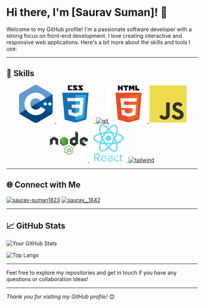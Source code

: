 # Hi there, I'm [Saurav Suman]! 👋

Welcome to my GitHub profile! I'm a passionate software developer with a strong focus on front-end development. I love creating interactive and responsive web applications. Here's a bit more about the skills and tools I use:

---

## 🌟 Skills


<p align="center"> <a href="https://www.w3schools.com/cpp/" target="_blank" rel="noreferrer"> <img src="https://raw.githubusercontent.com/devicons/devicon/master/icons/cplusplus/cplusplus-original.svg" alt="cplusplus" width="100" height="100"/> </a> <a href="https://www.w3schools.com/css/" target="_blank" rel="noreferrer"> <img src="https://raw.githubusercontent.com/devicons/devicon/master/icons/css3/css3-original-wordmark.svg" alt="css3" width="100" height="100"/> </a> <a href="https://git-scm.com/" target="_blank" rel="noreferrer"> <img src="https://www.vectorlogo.zone/logos/git-scm/git-scm-icon.svg" alt="git" width="100" height="100"/> </a> <a href="https://www.w3.org/html/" target="_blank" rel="noreferrer"> <img src="https://raw.githubusercontent.com/devicons/devicon/master/icons/html5/html5-original-wordmark.svg" alt="html5" width="100" height="100"/> </a> <a href="https://developer.mozilla.org/en-US/docs/Web/JavaScript" target="_blank" rel="noreferrer"> <img src="https://raw.githubusercontent.com/devicons/devicon/master/icons/javascript/javascript-original.svg" alt="javascript" width="100" height="100"/> </a> <a href="https://nodejs.org" target="_blank" rel="noreferrer"> <img src="https://raw.githubusercontent.com/devicons/devicon/master/icons/nodejs/nodejs-original-wordmark.svg" alt="nodejs" width="100" height="100"/> </a> <a href="https://reactjs.org/" target="_blank" rel="noreferrer"> <img src="https://raw.githubusercontent.com/devicons/devicon/master/icons/react/react-original-wordmark.svg" alt="react" width="100" height="100"/> </a> <a href="https://tailwindcss.com/" target="_blank" rel="noreferrer"> <img src="https://www.vectorlogo.zone/logos/tailwindcss/tailwindcss-icon.svg" alt="tailwind" width="100" height="100"/> </a> </p>

---

## 🌐 Connect with Me


<p align="left">
<a href="https://linkedin.com/in/saurav-suman1823" target="blank"><img align="center" src="https://raw.githubusercontent.com/rahuldkjain/github-profile-readme-generator/master/src/images/icons/Social/linked-in-alt.svg" alt="saurav-suman1823" height="80" width="100" /></a>
<a href="https://instagram.com/saurav__1842" target="blank"><img align="center" src="https://raw.githubusercontent.com/rahuldkjain/github-profile-readme-generator/master/src/images/icons/Social/instagram.svg" alt="saurav__1842" height="80" width="100" /></a>

</p>

---

## 📈 GitHub Stats
![Your GitHub Stats](https://github-readme-stats.vercel.app/api?username=saurav1842&show_icons=true&theme=radical)

![Top Langs](https://github-readme-stats.vercel.app/api/top-langs/?username=saurav1842&layout=compact&theme=radical)

---

Feel free to explore my repositories and get in touch if you have any questions or collaboration ideas!

---

*Thank you for visiting my GitHub profile!* 😊

